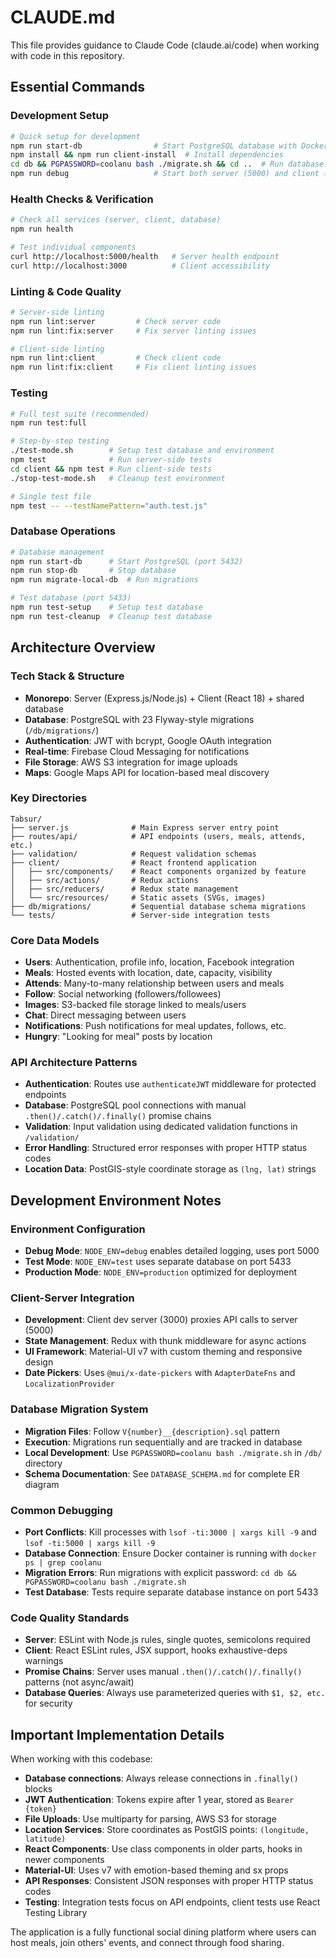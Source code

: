 # CLAUDE.md

This file provides guidance to Claude Code (claude.ai/code) when working with code in this repository.

## Essential Commands

### Development Setup
```bash
# Quick setup for development
npm run start-db                # Start PostgreSQL database with Docker
npm install && npm run client-install  # Install dependencies
cd db && PGPASSWORD=coolanu bash ./migrate.sh && cd ..  # Run database migrations
npm run debug                   # Start both server (5000) and client (3000)
```

### Health Checks & Verification
```bash
# Check all services (server, client, database)
npm run health

# Test individual components
curl http://localhost:5000/health   # Server health endpoint
curl http://localhost:3000          # Client accessibility
```

### Linting & Code Quality
```bash
# Server-side linting
npm run lint:server         # Check server code
npm run lint:fix:server     # Fix server linting issues

# Client-side linting  
npm run lint:client         # Check client code
npm run lint:fix:client     # Fix client linting issues
```

### Testing
```bash
# Full test suite (recommended)
npm run test:full

# Step-by-step testing
./test-mode.sh        # Setup test database and environment
npm test              # Run server-side tests
cd client && npm test # Run client-side tests
./stop-test-mode.sh   # Cleanup test environment

# Single test file
npm test -- --testNamePattern="auth.test.js"
```

### Database Operations
```bash
# Database management
npm run start-db      # Start PostgreSQL (port 5432)
npm run stop-db       # Stop database
npm run migrate-local-db  # Run migrations

# Test database (port 5433)
npm run test-setup    # Setup test database
npm run test-cleanup  # Cleanup test database
```

## Architecture Overview

### Tech Stack & Structure
- **Monorepo**: Server (Express.js/Node.js) + Client (React 18) + shared database
- **Database**: PostgreSQL with 23 Flyway-style migrations (`/db/migrations/`)
- **Authentication**: JWT with bcrypt, Google OAuth integration
- **Real-time**: Firebase Cloud Messaging for notifications
- **File Storage**: AWS S3 integration for image uploads
- **Maps**: Google Maps API for location-based meal discovery

### Key Directories
```
Tabsur/
├── server.js              # Main Express server entry point
├── routes/api/            # API endpoints (users, meals, attends, etc.)
├── validation/            # Request validation schemas
├── client/                # React frontend application
│   ├── src/components/    # React components organized by feature
│   ├── src/actions/       # Redux actions
│   ├── src/reducers/      # Redux state management
│   └── src/resources/     # Static assets (SVGs, images)
├── db/migrations/         # Sequential database schema migrations
└── tests/                 # Server-side integration tests
```

### Core Data Models
- **Users**: Authentication, profile info, location, Facebook integration
- **Meals**: Hosted events with location, date, capacity, visibility
- **Attends**: Many-to-many relationship between users and meals
- **Follow**: Social networking (followers/followees)
- **Images**: S3-backed file storage linked to meals/users
- **Chat**: Direct messaging between users
- **Notifications**: Push notifications for meal updates, follows, etc.
- **Hungry**: "Looking for meal" posts by location

### API Architecture Patterns
- **Authentication**: Routes use `authenticateJWT` middleware for protected endpoints
- **Database**: PostgreSQL pool connections with manual `.then()/.catch()/.finally()` promise chains
- **Validation**: Input validation using dedicated validation functions in `/validation/`
- **Error Handling**: Structured error responses with proper HTTP status codes
- **Location Data**: PostGIS-style coordinate storage as `(lng, lat)` strings

## Development Environment Notes

### Environment Configuration
- **Debug Mode**: `NODE_ENV=debug` enables detailed logging, uses port 5000
- **Test Mode**: `NODE_ENV=test` uses separate database on port 5433
- **Production Mode**: `NODE_ENV=production` optimized for deployment

### Client-Server Integration
- **Development**: Client dev server (3000) proxies API calls to server (5000)
- **State Management**: Redux with thunk middleware for async actions
- **UI Framework**: Material-UI v7 with custom theming and responsive design
- **Date Pickers**: Uses `@mui/x-date-pickers` with `AdapterDateFns` and `LocalizationProvider`

### Database Migration System
- **Migration Files**: Follow `V{number}__{description}.sql` pattern
- **Execution**: Migrations run sequentially and are tracked in database
- **Local Development**: Use `PGPASSWORD=coolanu bash ./migrate.sh` in `/db/` directory
- **Schema Documentation**: See `DATABASE_SCHEMA.md` for complete ER diagram

### Common Debugging
- **Port Conflicts**: Kill processes with `lsof -ti:3000 | xargs kill -9` and `lsof -ti:5000 | xargs kill -9`
- **Database Connection**: Ensure Docker container is running with `docker ps | grep coolanu`
- **Migration Errors**: Run migrations with explicit password: `cd db && PGPASSWORD=coolanu bash ./migrate.sh`
- **Test Database**: Tests require separate database instance on port 5433

### Code Quality Standards
- **Server**: ESLint with Node.js rules, single quotes, semicolons required
- **Client**: React ESLint rules, JSX support, hooks exhaustive-deps warnings
- **Promise Chains**: Server uses manual `.then()/.catch()/.finally()` patterns (not async/await)
- **Database Queries**: Always use parameterized queries with `$1, $2, etc.` for security

## Important Implementation Details

When working with this codebase:
- **Database connections**: Always release connections in `.finally()` blocks
- **JWT Authentication**: Tokens expire after 1 year, stored as `Bearer {token}`
- **File Uploads**: Use multiparty for parsing, AWS S3 for storage
- **Location Services**: Store coordinates as PostGIS points: `(longitude, latitude)`
- **React Components**: Use class components in older parts, hooks in newer components
- **Material-UI**: Uses v7 with emotion-based theming and sx props
- **API Responses**: Consistent JSON responses with proper HTTP status codes
- **Testing**: Integration tests focus on API endpoints, client tests use React Testing Library

The application is a fully functional social dining platform where users can host meals, join others' events, and connect through food sharing.